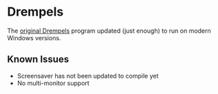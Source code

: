 # Drempels
The [original Drempels](http://www.geisswerks.com/drempels/) program updated (just enough) to run on modern Windows versions.

## Known Issues
- Screensaver has not been updated to compile yet
- No multi-monitor support
